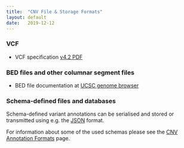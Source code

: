 ```yaml
---
title:  "CNV File & Storage Formats"
layout: default
date:   2019-12-12
---
```


### VCF

* VCF specification [v4.2 PDF](https://samtools.github.io/hts-specs/VCFv4.2.pdf)


### BED files and other columnar segment files

* BED file documentation at [UCSC genome browser](https://genome.ucsc.edu/FAQ/FAQformat.html#format1)

<!--more-->

### Schema-defined files and databases

Schema-defined variant annotations can be serialised and stored or transmitted
using e.g. the [JSON](https://www.json.org/json-en.html) format.

For information about some of the used schemas please see the
[CNV Annotation Formats](/doc/CNV-annotation-formats.html) page.
